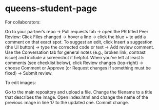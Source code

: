 # queens-student-page
For collaborators:

Go to your partner’s repo → Pull requests tab → open the PR titled Peer Review: Click Files changed → hover a line → click the blue + to add a comment on that exact spot. To suggest an edit, click Insert a suggestion (the UI button) → type the corrected code or text → Add review comment. Use the Conversation tab for general notes (e.g., broken link, contrast issue) and include a screenshot if helpful. When you’ve left at least 5 comments (see checklist below), click Review changes (top-right) → choose Comment or Approve (or Request changes if something must be fixed) → Submit review.

To edit images:

Go to the main repository and upload a file. Change the filename to a title that describes the image. Open index.html and change the name of the previous image in line 17 to the updated one. Commit change.
